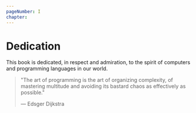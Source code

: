 ```yaml
---
pageNumber: I
chapter: 
---
```

# Dedication

This book is dedicated, in respect and admiration, to the spirit of computers and programming languages in our world.

> "The art of programming is the art of organizing complexity, of mastering multitude and avoiding its bastard chaos as effectively as possible."
>
> — Edsger Dijkstra
